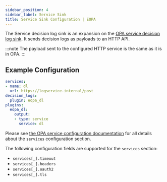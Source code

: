 ```yaml
---
sidebar_position: 4
sidebar_label: Service Sink
title: Service Sink Configuration | EOPA
---
```


The Service decision log sink is an expansion on the [OPA service decision log sink](https://www.openpolicyagent.org/docs/management-decision-logs/). It sends decision logs as payloads to an HTTP API.

:::note
The payload sent to the configured HTTP service is the same as it is in OPA.
:::


## Example Configuration

```yaml
services:
- name: dl
  url: https://logservice.internal/post
decision_logs:
  plugin: eopa_dl
plugins:
  eopa_dl:
    output:
    - type: service
      service: dl
```
Please see [the OPA service configuration documentation](https://www.openpolicyagent.org/docs/configuration/#services)
for all details about the `services` configuration section.

The following configuration fields are supported for the `services` section:
- `services[_].timeout`
- `services[_].headers`
- `services[_].oauth2`
- `services[_].tls`
